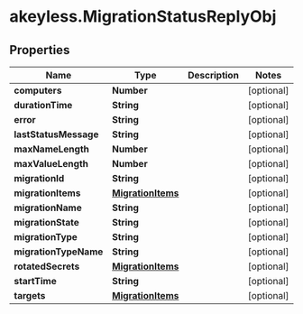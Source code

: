 # akeyless.MigrationStatusReplyObj

## Properties

Name | Type | Description | Notes
------------ | ------------- | ------------- | -------------
**computers** | **Number** |  | [optional] 
**durationTime** | **String** |  | [optional] 
**error** | **String** |  | [optional] 
**lastStatusMessage** | **String** |  | [optional] 
**maxNameLength** | **Number** |  | [optional] 
**maxValueLength** | **Number** |  | [optional] 
**migrationId** | **String** |  | [optional] 
**migrationItems** | [**MigrationItems**](MigrationItems.md) |  | [optional] 
**migrationName** | **String** |  | [optional] 
**migrationState** | **String** |  | [optional] 
**migrationType** | **String** |  | [optional] 
**migrationTypeName** | **String** |  | [optional] 
**rotatedSecrets** | [**MigrationItems**](MigrationItems.md) |  | [optional] 
**startTime** | **String** |  | [optional] 
**targets** | [**MigrationItems**](MigrationItems.md) |  | [optional] 


